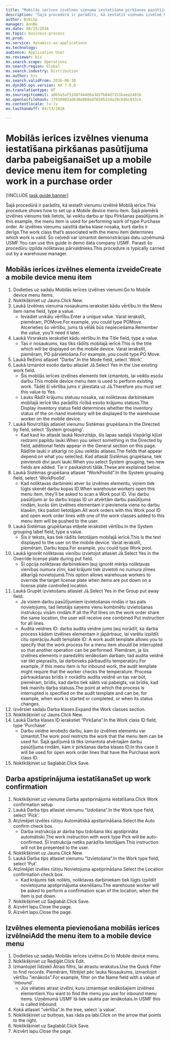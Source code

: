 ```yaml
--- 
title: "Mobilās ierīces izvēlnes vienuma iestatīšana pirkšanas pasūtījuma darba pabeigšanai"
description: "Šajā procedūrā ir parādīts, kā iestatīt vienumu izvēlnē Mobilā ierīce."
author: BibiSp
manager: AnnBe
ms.date: 08/25/2016
ms.topic: business-process
ms.prod: 
ms.service: dynamics-ax-applications
ms.technology: 
audience: Application User
ms.reviewer: bis
ms.search.scope: Operations
ms.search.region: Global
ms.search.industry: Distribution
ms.author: bis
ms.search.validFrom: 2016-06-30
ms.dyn365.ops.version: AX 7.0.0
ms.translationtype: HT
ms.sourcegitcommit: a8b5a5af5108744406a3d2fb84d7151baea2481b
ms.openlocfilehash: 37010003ad638e068ed7650532da29c6dbc033cb
ms.contentlocale: lv-lv
ms.lasthandoff: 04/13/2018

---
```

# <a name="set-up-a-mobile-device-menu-item-for-completing-work-in-a-purchase-order"></a><span data-ttu-id="8c86c-103">Mobilās ierīces izvēlnes vienuma iestatīšana pirkšanas pasūtījuma darba pabeigšanai</span><span class="sxs-lookup"><span data-stu-id="8c86c-103">Set up a mobile device menu item for completing work in a purchase order</span></span>

[!INCLUDE [task guide banner](../../includes/task-guide-banner.md)]

<span data-ttu-id="8c86c-104">Šajā procedūrā ir parādīts, kā iestatīt vienumu izvēlnē Mobilā ierīce.</span><span class="sxs-lookup"><span data-stu-id="8c86c-104">This procedure shows how to set up a Mobile device menu item.</span></span> <span data-ttu-id="8c86c-105">Šajā piemērā izvēlnes vienums tiek lietots, lai veiktu darbu ar tipu Pirkšanas pasūtījums.</span><span class="sxs-lookup"><span data-stu-id="8c86c-105">In this example, the menu item is used for performing work of type Purchase order.</span></span> <span data-ttu-id="8c86c-106">Ar izvēlnes vienumu saistītā darba klase nosaka, kurš darbs ir derīgs.</span><span class="sxs-lookup"><span data-stu-id="8c86c-106">The work class that’s associated with the menu item determines which work is valid.</span></span> <span data-ttu-id="8c86c-107">Šo ceļvedi var izmantot demonstrācijas datu uzņēmumā USMF.</span><span class="sxs-lookup"><span data-stu-id="8c86c-107">You can use this guide in demo data company USMF.</span></span> <span data-ttu-id="8c86c-108">Parasti šo procedūru izpilda noliktavas pārvaldnieks.</span><span class="sxs-lookup"><span data-stu-id="8c86c-108">This procedure is typically carried out by a warehouse manager.</span></span>


## <a name="create-a-mobile-device-menu-item"></a><span data-ttu-id="8c86c-109">Mobilās ierīces izvēlnes elementa izveide</span><span class="sxs-lookup"><span data-stu-id="8c86c-109">Create a mobile device menu item</span></span>
1. <span data-ttu-id="8c86c-110">Dodieties uz sadaļu Mobilās ierīces izvēlnes vienumi.</span><span class="sxs-lookup"><span data-stu-id="8c86c-110">Go to Mobile device menu items.</span></span>
2. <span data-ttu-id="8c86c-111">Noklikšķiniet uz Jauns.</span><span class="sxs-lookup"><span data-stu-id="8c86c-111">Click New.</span></span>
3. <span data-ttu-id="8c86c-112">Laukā Izvēlnes vienuma nosaukums ierakstiet kādu vērtību.</span><span class="sxs-lookup"><span data-stu-id="8c86c-112">In the Menu item name field, type a value.</span></span>
    * <span data-ttu-id="8c86c-113">Ievadiet unikālu vērtību.</span><span class="sxs-lookup"><span data-stu-id="8c86c-113">Enter a unique value.</span></span> <span data-ttu-id="8c86c-114">Varat ierakstīt, piemēram, POMove.</span><span class="sxs-lookup"><span data-stu-id="8c86c-114">For example, you could type POMove.</span></span> <span data-ttu-id="8c86c-115">Atcerieties šo vērtību, jums tā vēlāk būs nepieciešama.</span><span class="sxs-lookup"><span data-stu-id="8c86c-115">Remember the value, you'll need it later.</span></span>  
4. <span data-ttu-id="8c86c-116">Laukā Virsraksts ierakstiet kādu vērtību.</span><span class="sxs-lookup"><span data-stu-id="8c86c-116">In the Title field, type a value.</span></span>
    * <span data-ttu-id="8c86c-117">Tas ir nosaukums, kas tiks rādīts mobilajā ierīcē.</span><span class="sxs-lookup"><span data-stu-id="8c86c-117">This is the title which will be displayed on the mobile device.</span></span> <span data-ttu-id="8c86c-118">Varat ierakstīt, piemēram, PO pārvietošana.</span><span class="sxs-lookup"><span data-stu-id="8c86c-118">For example, you could type PO Move.</span></span>  
5. <span data-ttu-id="8c86c-119">Laukā Režīms atlasiet "Darbs".</span><span class="sxs-lookup"><span data-stu-id="8c86c-119">In the Mode field, select 'Work'.</span></span>
6. <span data-ttu-id="8c86c-120">Laukā Izmantot esošo darbu atlasiet Jā.</span><span class="sxs-lookup"><span data-stu-id="8c86c-120">Select Yes in the Use existing work field.</span></span>
    * <span data-ttu-id="8c86c-121">Šis mobilās ierīces izvēlnes elements tiek izmantots, lai veiktu esošu darbu.</span><span class="sxs-lookup"><span data-stu-id="8c86c-121">This mobile device menu item is used to perform existing work.</span></span> <span data-ttu-id="8c86c-122">Tādēļ šī vērtība jums ir jāiestata uz Jā.</span><span class="sxs-lookup"><span data-stu-id="8c86c-122">Therefore you must set this value to Yes.</span></span>  
    * <span data-ttu-id="8c86c-123">Lauks Rādīt krājumu statusu nosaka, vai noliktavas darbiniekam mobilajā ierīcē tiks parādīts rīcībā esošo krājumu statuss.</span><span class="sxs-lookup"><span data-stu-id="8c86c-123">The Display inventory status field determines whether the inventory status of the on-hand inventory will be displayed to the warehouse worker on the mobile device.</span></span>  
7. <span data-ttu-id="8c86c-124">Laukā Novirzītājs atlasiet vienumu Sistēmas grupēšana.</span><span class="sxs-lookup"><span data-stu-id="8c86c-124">In the Directed by field, select 'System grouping'.</span></span>
    * <span data-ttu-id="8c86c-125">Kad kaut ko atlasāt laukā Novirzītājs, šīs lapas sadaļā Vispārīgi kļūst redzami papildu lauki.</span><span class="sxs-lookup"><span data-stu-id="8c86c-125">When you select something in the Directed by field, additional fields appear in the General section on this page.</span></span> <span data-ttu-id="8c86c-126">Rādītie lauki ir atkarīgi no jūsu veiktās atlases.</span><span class="sxs-lookup"><span data-stu-id="8c86c-126">The fields that appear depend on what you selected.</span></span> <span data-ttu-id="8c86c-127">Kad atlasāt Sistēmas grupēšana, tiek pievienoti divi jauni lauki.</span><span class="sxs-lookup"><span data-stu-id="8c86c-127">When you select System grouping, two new fields are added.</span></span> <span data-ttu-id="8c86c-128">Tie ir paskaidroti tālāk.</span><span class="sxs-lookup"><span data-stu-id="8c86c-128">These are explained below.</span></span>  
8. <span data-ttu-id="8c86c-129">Laukā Sistēmas grupēšana atlasiet “WorkPoolId”.</span><span class="sxs-lookup"><span data-stu-id="8c86c-129">In the System grouping field, select 'WorkPoolId'.</span></span>
    * <span data-ttu-id="8c86c-130">Kad noliktavas darbinieki atver šo izvēlnes elementu, viņiem tiek lūgts skenēt darbu kopas ID.</span><span class="sxs-lookup"><span data-stu-id="8c86c-130">When warehouse workers open this menu item, they’ll be asked to scan a Work pool ID.</span></span> <span data-ttu-id="8c86c-131">Visi darbu pasūtījumi ar šo darbu kopas ID un atvērtām darbu pasūtījuma rindām, kurās šim izvēlnes elementam ir pievienota viena no darbu klasēm, tiks padoti lietotājam.</span><span class="sxs-lookup"><span data-stu-id="8c86c-131">All work orders with this Work pool ID and open work order lines with one of the work classes added to this menu item will be pushed to the user.</span></span>  
9. <span data-ttu-id="8c86c-132">Laukā Sistēmas grupēšanas etiķete ierakstiet vērtību.</span><span class="sxs-lookup"><span data-stu-id="8c86c-132">In the System grouping label field, type a value.</span></span>
    * <span data-ttu-id="8c86c-133">Šis ir teksts, kas tiek rādīts lietotājam mobilajā ierīcē.</span><span class="sxs-lookup"><span data-stu-id="8c86c-133">This is the text displayed to the user on the mobile device.</span></span> <span data-ttu-id="8c86c-134">Varat ierakstīt, piemēram, Darbu kopa.</span><span class="sxs-lookup"><span data-stu-id="8c86c-134">For example, you could type Work pool.</span></span>  
10. <span data-ttu-id="8c86c-135">Laukā Ignorēt noliktavas vienību izvietojot atlasiet Jā.</span><span class="sxs-lookup"><span data-stu-id="8c86c-135">Select Yes in the Override license plate during put field.</span></span>
    * <span data-ttu-id="8c86c-136">Šī opcija noliktavas darbiniekiem ļauj ignorēt mērķa noliktavas vienības numura zīmi, kad krājumi tiek izvietoti no numura zīmes atkarīgā novietojumā.</span><span class="sxs-lookup"><span data-stu-id="8c86c-136">This option allows warehouse workers to override the target license plate when items are put down on a license plate controlled location.</span></span>  
11. <span data-ttu-id="8c86c-137">Laukā Grupēt izvietošanu atlasiet Jā.</span><span class="sxs-lookup"><span data-stu-id="8c86c-137">Select Yes in the Group put away field.</span></span>
    * <span data-ttu-id="8c86c-138">Ja visiem darbu pasūtījumiem izvietošanas rindās ir tas pats novietojums, tad lietotājs saņems vienu kombinētu izvietošanas instrukciju visām rindām.</span><span class="sxs-lookup"><span data-stu-id="8c86c-138">If all the Put lines on the work order share the same location, the user will receive one combined Put instruction for all lines.</span></span>  
    * <span data-ttu-id="8c86c-139">Audita veidnes ID: darba audita veidne jums ļauj norādīt, ka darba process kādam izvēlnes elementam ir jāpārtrauc, lai varētu izpildīt citu operāciju.</span><span class="sxs-lookup"><span data-stu-id="8c86c-139">Audit template ID: A work audit template allows you to specify that the work process for a menu item should be interrupted so that another operation can be performed.</span></span> <span data-ttu-id="8c86c-140">Piemēram, ja šis izvēlnes elements ir paredzēts ienākošam darbam, tad audita veidnē var tikt pieprasīts, lai darbinieks pārbaudītu temperatūru.</span><span class="sxs-lookup"><span data-stu-id="8c86c-140">For example, if this menu item is for inbound work, the audit template might require that the worker checks the temperature.</span></span> <span data-ttu-id="8c86c-141">Procesa pārtraukšanas brīdis ir norādīts audita veidnē un tas var būt, piemēram, brīdis, kad darbs tiek sākts vai pabeigts, vai brīdis, kad tiek mainīts darba statuss.</span><span class="sxs-lookup"><span data-stu-id="8c86c-141">The point at which the process is interrupted is specified on the audit template and can be, for example, when work is started or completed, or when its status changes.</span></span>  
12. <span data-ttu-id="8c86c-142">Izvērsiet sadaļu Darba klases.</span><span class="sxs-lookup"><span data-stu-id="8c86c-142">Expand the Work classes section.</span></span>
13. <span data-ttu-id="8c86c-143">Noklikšķiniet uz Jauns.</span><span class="sxs-lookup"><span data-stu-id="8c86c-143">Click New.</span></span>
14. <span data-ttu-id="8c86c-144">Laukā Darba klases ID ierakstiet “Pirkšana”.</span><span class="sxs-lookup"><span data-stu-id="8c86c-144">In the Work class ID field, type 'Purchase'.</span></span>
    * <span data-ttu-id="8c86c-145">Darbu veidne ierobežo darbu, kam šo izvēlnes elementu var izmantot.</span><span class="sxs-lookup"><span data-stu-id="8c86c-145">The work pool restricts the work that the menu item can be used for.</span></span> <span data-ttu-id="8c86c-146">Šajā gadījumā tā tiks izmantota atvērtajām darbu pasūtījuma rindām, kam ir pirkšanas darba klases ID.</span><span class="sxs-lookup"><span data-stu-id="8c86c-146">In this case it will be used for open work order lines that have the Purchase work class ID.</span></span>  
15. <span data-ttu-id="8c86c-147">Noklikšķiniet uz Saglabāt.</span><span class="sxs-lookup"><span data-stu-id="8c86c-147">Click Save.</span></span>

## <a name="set-up-work-confirmation"></a><span data-ttu-id="8c86c-148">Darba apstiprinājuma iestatīšana</span><span class="sxs-lookup"><span data-stu-id="8c86c-148">Set up work confirmation</span></span>
1. <span data-ttu-id="8c86c-149">Noklikšķiniet uz vienuma Darba apstiprinājuma iestatīšana.</span><span class="sxs-lookup"><span data-stu-id="8c86c-149">Click Work confirmation setup.</span></span>
2. <span data-ttu-id="8c86c-150">Laukā Darba tips atlasiet vienumu “Izdošana”.</span><span class="sxs-lookup"><span data-stu-id="8c86c-150">In the Work type field, select 'Pick'.</span></span>
3. <span data-ttu-id="8c86c-151">Atzīmējiet izvēles rūtiņu Automātiskā apstiprināšana.</span><span class="sxs-lookup"><span data-stu-id="8c86c-151">Select the Auto confirm check box.</span></span>
    * <span data-ttu-id="8c86c-152">Darba instrukcija ar darba tipu Izdošana tiks apstiprināta automātiski.</span><span class="sxs-lookup"><span data-stu-id="8c86c-152">The work instruction with work type Pick will be auto-confirmed.</span></span> <span data-ttu-id="8c86c-153">Šī instrukcija netiks parādīta lietotājam.</span><span class="sxs-lookup"><span data-stu-id="8c86c-153">This instruction will not be presented to the user.</span></span>  
4. <span data-ttu-id="8c86c-154">Noklikšķiniet uz Jauns.</span><span class="sxs-lookup"><span data-stu-id="8c86c-154">Click New.</span></span>
5. <span data-ttu-id="8c86c-155">Laukā Darba tips atlasiet vienumu “Izvietošana”.</span><span class="sxs-lookup"><span data-stu-id="8c86c-155">In the Work type field, select 'Put'.</span></span>
6. <span data-ttu-id="8c86c-156">Atzīmējiet izvēles rūtiņu Novietojuma apstiprināšana.</span><span class="sxs-lookup"><span data-stu-id="8c86c-156">Select the Location confirmation check box.</span></span>
    * <span data-ttu-id="8c86c-157">Kad krājums tiek nolikts, noliktavas darbiniekam tiek lūgts izpildīt novietojuma apstiprinājuma skenēšanu.</span><span class="sxs-lookup"><span data-stu-id="8c86c-157">The warehouse worker will be asked to perform a confirmation scan of the location, when the item is put down.</span></span>  
7. <span data-ttu-id="8c86c-158">Noklikšķiniet uz Saglabāt.</span><span class="sxs-lookup"><span data-stu-id="8c86c-158">Click Save.</span></span>
8. <span data-ttu-id="8c86c-159">Aizvērt lapu.</span><span class="sxs-lookup"><span data-stu-id="8c86c-159">Close the page.</span></span>
9. <span data-ttu-id="8c86c-160">Aizvērt lapu.</span><span class="sxs-lookup"><span data-stu-id="8c86c-160">Close the page.</span></span>

## <a name="add-the-menu-item-to-a-mobile-device-menu"></a><span data-ttu-id="8c86c-161">Izvēlnes elementa pievienošana mobilās ierīces izvēlnei</span><span class="sxs-lookup"><span data-stu-id="8c86c-161">Add the menu item to a mobile device menu</span></span>
1. <span data-ttu-id="8c86c-162">Dodieties uz sadaļu Mobilās ierīces izvēlne.</span><span class="sxs-lookup"><span data-stu-id="8c86c-162">Go to Mobile device menu.</span></span>
2. <span data-ttu-id="8c86c-163">Noklikšķiniet uz Rediģēt.</span><span class="sxs-lookup"><span data-stu-id="8c86c-163">Click Edit.</span></span>
3. <span data-ttu-id="8c86c-164">Izmantojiet līdzekli Ātrais filtrs, lai atrastu ierakstus.</span><span class="sxs-lookup"><span data-stu-id="8c86c-164">Use the Quick Filter to find records.</span></span> <span data-ttu-id="8c86c-165">Piemēram, filtrējiet pēc lauka Nosaukums, izmantojot vērtību "ienākošs".</span><span class="sxs-lookup"><span data-stu-id="8c86c-165">For example, filter on the Name field with a value of 'inbound'.</span></span>
    * <span data-ttu-id="8c86c-166">Jūs vēlaties atrast izvēlni, kuru izmantojat ienākošajiem izvēlnes elementiem.</span><span class="sxs-lookup"><span data-stu-id="8c86c-166">You want to find the menu you use for inbound menu items.</span></span> <span data-ttu-id="8c86c-167">Uzņēmumā USMF tā tiek saukta par Ienākošais.</span><span class="sxs-lookup"><span data-stu-id="8c86c-167">In USMF this is called Inbound.</span></span>  
4. <span data-ttu-id="8c86c-168">Kokā atlasiet "vērtība".</span><span class="sxs-lookup"><span data-stu-id="8c86c-168">In the tree, select 'a value'.</span></span>
5. <span data-ttu-id="8c86c-169">Noklikšķiniet uz bultiņas, kas rāda pa labi.</span><span class="sxs-lookup"><span data-stu-id="8c86c-169">Click on the arrow that points to the right.</span></span>
6. <span data-ttu-id="8c86c-170">Noklikšķiniet uz Saglabāt.</span><span class="sxs-lookup"><span data-stu-id="8c86c-170">Click Save.</span></span>
7. <span data-ttu-id="8c86c-171">Aizvērt lapu.</span><span class="sxs-lookup"><span data-stu-id="8c86c-171">Close the page.</span></span>


